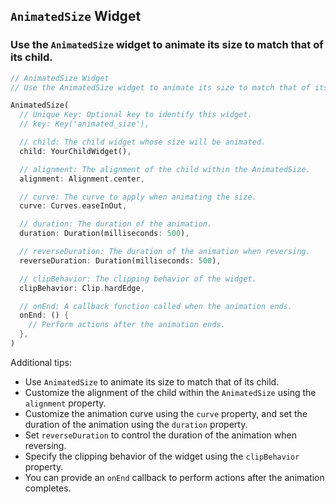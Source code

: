 ## `AnimatedSize` Widget
### Use the `AnimatedSize` widget to animate its size to match that of its child.

```dart
// AnimatedSize Widget
// Use the AnimatedSize widget to animate its size to match that of its child.

AnimatedSize(
  // Unique Key: Optional key to identify this widget.
  // key: Key('animated_size'),

  // child: The child widget whose size will be animated.
  child: YourChildWidget(),

  // alignment: The alignment of the child within the AnimatedSize.
  alignment: Alignment.center,

  // curve: The curve to apply when animating the size.
  curve: Curves.easeInOut,

  // duration: The duration of the animation.
  duration: Duration(milliseconds: 500),

  // reverseDuration: The duration of the animation when reversing.
  reverseDuration: Duration(milliseconds: 500),

  // clipBehavior: The clipping behavior of the widget.
  clipBehavior: Clip.hardEdge,

  // onEnd: A callback function called when the animation ends.
  onEnd: () {
    // Perform actions after the animation ends.
  },
)
```

Additional tips:
- Use `AnimatedSize` to animate its size to match that of its child.
- Customize the alignment of the child within the `AnimatedSize` using the `alignment` property.
- Customize the animation curve using the `curve` property, and set the duration of the animation using the `duration` property.
- Set `reverseDuration` to control the duration of the animation when reversing.
- Specify the clipping behavior of the widget using the `clipBehavior` property.
- You can provide an `onEnd` callback to perform actions after the animation completes.
